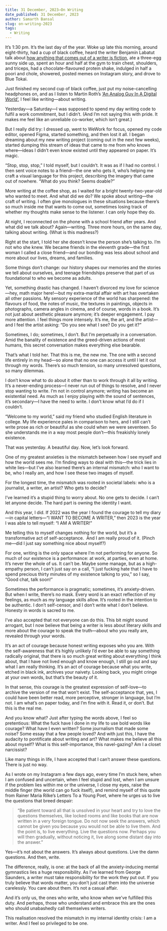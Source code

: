 ```yaml
---
title: 31 December, 2023—On Writing
date_published: 31 December, 2023
author: Samarth Bansal
slug: on-writing-2023
tags:
  - Writing
---
```


It’s 1:30 pm. It’s the last day of the year. Woke up late this morning, around eight-thirty, had a cup of black coffee, heard the writer Benjamín Labatut talk about [how anything that comes out of a writer is fiction](https://www.youtube.com/watch?v=E-OFnHwuTBg), ate a three-egg sunny side up, spent an hour and half at the gym to train chest, shoulders, and triceps, had a chocolate-flavoured protein shake, indulged in half a poori and chole, showered, posted memes on Instagram story, and drove to Blue Tokai. 

Just finished my second cup of black coffee, just put my noise-cancelling headphones on, and as I listen to Martin Roth’s [‘An Analog Guy In A Digital World’](https://www.youtube.com/watch?v=OkQlrIQhUMQ), I feel like writing—about writing. 

Yesterday—a Saturday—I was supposed to spend my day writing code to fulfil a work commitment, but I didn’t. (And I’m not saying this with pride. It makes me feel like an unreliable co-worker, which isn’t great.)

But I really did try: I dressed up, went to WeWork for focus, opened my code editor, opened Figma, started something, and then lost it all. I began dreaming about my new writing project (coming out in the next few weeks), started dumping this stream of ideas that came to me from who knows where—ideas I didn’t even know existed until they appeared on paper. It’s magic.

“Stop, stop, stop,” I told myself, but I couldn’t. It was as if I had no control. I then sent voice notes to a friend—the one who gets it, who’s helping me craft a visual language for this project, describing the imagery that came out of nowhere. “What do you think? Seems doable?”

More writing at the coffee shop, as I waited for a bright twenty-two-year-old who wanted to meet. And what did we do? We spoke about writing—the craft of writing. I often give monologues in these situations because there’s so much inside me that wants to come out, sometimes losing track of whether my thoughts make sense to the listener. I can only hope they do.

At night, I reconnected on the phone with a school friend after years. And what did we talk about? Again—writing. Three more hours, on the same day, talking about writing. (What is this madness?)

Right at the start, I told her she doesn’t know the person she’s talking to. I’m not who she knew. We became friends in the eleventh grade—the first woman I called a close friend—and our bonding was less about school and more about our lives, dreams, and families.

Some things don’t change: our history shapes our memories and the stories we tell about ourselves, and teenage friendships preserve that part of us foundational to who we become as adults.

Yet, something drastic has changed. I haven’t divorced my love for science—hey, math major here!—but my extra-marital affair with art has overtaken all other passions. My sensory experience of the world has sharpened: the flavours of food, the notes of music, the textures in paintings, objects in photographs, camera angles in cinema, and of course, words in a book. It’s not just about aesthetic pleasure anymore; it’s deeper engagement. I pay more attention. I feel things more intensely. It’s me, the art, and the artist—and I feel the artist asking: “Do you see what I see? Do you get it?”

Sometimes, I do; sometimes, I don’t. But I’m perpetually in a conversation. Amid the banality of existence and the greed-driven actions of most humans, this secret conversation makes everything else bearable. 

That’s what I told her. That this is me, the new me. The one with a second life entirely in my head—so alone that no one can access it until I let it out through my words. There’s so much tension, so many unresolved questions, so many dilemmas.

I don’t know what to do about it other than to work through it all by writing. It’s a never-ending process—I never run out of things to resolve, and I never stop wanting to write. I’m not in control anymore; writing has become an existential need. As much as I enjoy playing with the sound of sentences, it’s secondary—I have the need to write. I don’t know what I’d do if I couldn’t.

“Welcome to my world,” said my friend who studied English literature in college. My life experience pales in comparison to hers, and I still can’t write prose as rich or beautiful as she could when we were seventeen. So she understands me in a way most people don’t—this freakishly lonely existence. 

That was yesterday. A beautiful day. Now, let’s look forward.

One of my greatest anxieties is the mismatch between how I see myself and how the world sees me. I’m finding ways to deal with this—the trick lies in white lies—but I’ve also learned there’s an internal mismatch: who I want to be, who I really am, and how I see these two images of myself.

For the longest time, the mismatch was rooted in societal labels: who is a journalist, a writer, an artist? Who gets to decide?

I’ve learned it’s a stupid thing to worry about. No one gets to decide. I can’t let anyone decide. The hard part is owning the identity I want.

And this year, I did. If 2022 was the year I found the courage to tell my diary—in capital letters—“I WANT TO BECOME A WRITER,” then 2023 is the year I was able to tell myself: “I AM A WRITER!”

Me telling this to myself changes nothing for the world, but it’s a transformative act of self-acceptance.  And I am really proud of it. (Pinch me—did I just say something nice about myself?) 

For one, writing is the only space where I’m not performing for anyone. So much of our existence is a performance: at work, at parties, even at home. It’s never the whole of us. It can’t be. Maybe some manage, but as a high-empathy person, I can’t just say on a call, “I just fucking hate that I have to spend precious thirty minutes of my existence talking to you,” so I say, “Good chat, talk soon!”

Sometimes the performance is pragmatic; sometimes, it’s anxiety-driven. But when I write, there’s no mask. Every word is an exact reflection of my feelings, as much as my language skills allow. It’s rooted in the intention to be authentic. I don’t self-censor, and I don’t write what I don’t believe. Honesty in words is sacred to me.

I’ve also accepted that not everyone can do this. This bit might sound arrogant, but I now believe that being a writer is less about literary skills and more about the courage to speak the truth—about who you really are, revealed through your words.

It’s an act of courage because honest writing exposes who you are. With the self-awareness that it’s highly unlikely I’d ever be able to say something radically original, that there is so much great writing about everything I think about, that I have not lived enough and know enough, I still go out and say what I am really thinking. It’s an act of courage because what you write, etched in black ink, archives your naivety. Looking back, you might cringe at your own words, but that’s the beauty of it.

In that sense, this courage is the greatest expression of self-love—to archive the version of me that won’t exist. The self-acceptance that, yes, I could have been better read, more perceptive, stronger in language, but I’m not. I am what’s on paper today, and I’m fine with it. Read it, or don’t. But this is the real me.

And you know what? Just after typing the words above, I feel so pretentious: What the fuck have I done in my life to use bold words like courage? What have I even written? Some journalism that made some noise? Some essay that a few people loved? And with just this, I have the audacity to pontificate about writing and art? What makes me believe all this about myself? What is this self-importance, this navel-gazing? Am I a closet narcissist?

Like many things in life, I have accepted that I can’t answer these questions. There is just no way.

As I wrote on my Instagram a few days ago, every time I’m stuck here, when I am confused and uncertain, when I feel stupid and lost, when I am unsure if the problem lies within me or the universe, I close my eyes, raise the middle finger (the world can go fuck itself), and remind myself of this quote from Rainer Maria Rilke’s Letters To a Young Poet, where he urges us to live the questions that breed despair:

> “Be patient toward all that is unsolved in your heart and try to love the questions themselves, like locked rooms and like books that are now written in a very foreign tongue. Do not now seek the answers, which cannot be given you because you would not be able to live them. And the point is, to live everything. Live the questions now. Perhaps you will then gradually, without noticing it, live along some distant day into the answer.”

Yes—it’s not about the answers. It’s always about questions. Live the damn questions. And then, write. 

The difference, really, is one: at the back of all the anxiety-inducing mental gymnastics lies a huge responsibility. As I’ve learned from George Saunders, a writer must take responsibility for the work they put out. If you truly believe that words matter, you don’t just cast them into the universe carelessly. You care about them. It’s not a casual affair.

And it’s only us, the ones who write, who know when we’ve fulfilled this duty. And perhaps, those who understand and embrace this are the ones who should unabashedly call themselves writers.

This realisation resolved the mismatch in my internal identity crisis: I am a writer. And I feel so privileged to be one.
